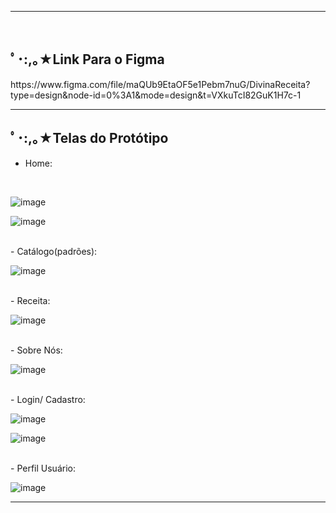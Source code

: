 

<hr>

<br>

<h2>ﾟ･:,｡★Link Para o Figma</h2>
https://www.figma.com/file/maQUb9EtaOF5e1Pebm7nuG/DivinaReceita?type=design&node-id=0%3A1&mode=design&t=VXkuTcI82GuK1H7c-1
<br>

<hr>

<h2>ﾟ･:,｡★Telas do Protótipo</h2>

- Home:
<br>

![image](https://github.com/DeniseFer/Divina-Receita/assets/124710256/81afaaab-f441-4ed7-8bf0-6257bb12eea4)


![image](https://github.com/DeniseFer/Divina-Receita/assets/124710256/ac0a6f38-2a94-4306-849b-42933684a101)


<br>
- Catálogo(padrões):
<br>


![image](https://github.com/DeniseFer/Divina-Receita/assets/124710256/0c295742-d08d-4716-82a0-bf99b8e3bf7f)



<br>
- Receita:
<br>


  ![image](https://github.com/DeniseFer/Divina-Receita/assets/124710256/17512e25-d793-4770-adef-93095963d260)



<br>
- Sobre Nós:
<br>


  ![image](https://github.com/DeniseFer/Divina-Receita/assets/124710256/2c273012-6a5d-4aef-9d77-fff274206bf1)

<br>
- Login/ Cadastro:
<br>


![image](https://github.com/DeniseFer/Divina-Receita/assets/124710256/1de3b841-80d2-423f-9f44-d399ec24eb10)

![image](https://github.com/DeniseFer/Divina-Receita/assets/124710256/d7562e29-4265-47eb-9323-9d53546eb561)

<br>
- Perfil Usuário:
<br>


  ![image](https://github.com/DeniseFer/Divina-Receita/assets/124710256/e5d5e042-0f0d-4485-9817-a4f4466779f3)


<hr>
<br>
<br>
